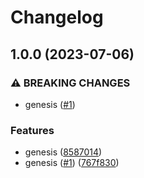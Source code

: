 # Changelog

## 1.0.0 (2023-07-06)


### ⚠ BREAKING CHANGES

* genesis ([#1](https://github.com/web3-storage/sync-multihash-sha2/issues/1))

### Features

* genesis ([8587014](https://github.com/web3-storage/sync-multihash-sha2/commit/8587014d8d1b4ab94b37b4d662b57ded4be9bc11))
* genesis ([#1](https://github.com/web3-storage/sync-multihash-sha2/issues/1)) ([767f830](https://github.com/web3-storage/sync-multihash-sha2/commit/767f830d7c495fbc5a39421e1cee2577aa44ebbd))
